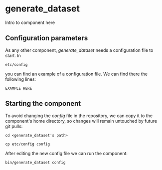 # generate_dataset
Intro to component here


## Configuration parameters
As any other component, *generate_dataset* needs a configuration file to start. In
```
etc/config
```
you can find an example of a configuration file. We can find there the following lines:
```
EXAMPLE HERE
```

## Starting the component
To avoid changing the *config* file in the repository, we can copy it to the component's home directory, so changes will remain untouched by future git pulls:

```
cd <generate_dataset's path> 
```
```
cp etc/config config
```

After editing the new config file we can run the component:

```
bin/generate_dataset config
```

